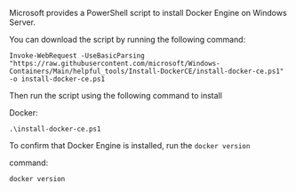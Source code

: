 Microsoft provides a PowerShell script to install Docker Engine on Windows Server.

You can download the script by running the following command:
```
Invoke-WebRequest -UseBasicParsing "https://raw.githubusercontent.com/microsoft/Windows-Containers/Main/helpful_tools/Install-DockerCE/install-docker-ce.ps1" -o install-docker-ce.ps1
```
Then run the script using the following command to install 

Docker:
```
.\install-docker-ce.ps1
```
To confirm that Docker Engine is installed, run the `docker version`

command:
```
docker version
```
